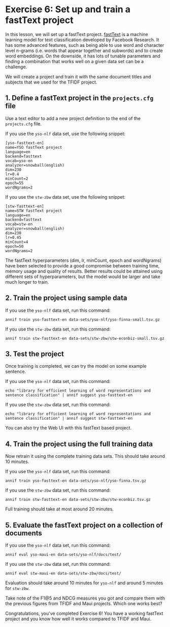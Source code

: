 # Exercise 6: Set up and train a fastText project

In this lesson, we will set up a fastText project.
[fastText](https://fasttext.cc/) is a machine learning model for text
classification developed by Facebook Research. It has some advanced
features, such as being able to use word and character level n-grams (i.e.
words that appear together and subwords) and to create word embeddings. On
the downside, it has lots of tunable parameters and finding a combination
that works well on a given data set can be a challenge.

We will create a project and train it with the same document titles and
subjects that we used for the TFIDF project.

## 1. Define a fastText project in the `projects.cfg` file

Use a text editor to add a new project definition to the end of the
`projects.cfg` file.

If you use the `yso-nlf` data set, use the following snippet:

    [yso-fasttext-en]
    name=YSO fastText project
    language=en
    backend=fasttext
    vocab=yso-en
    analyzer=snowball(english)
    dim=230
    lr=0.4
    minCount=2
    epoch=55
    wordNgrams=2

If you use the `stw-zbw` data set, use the following snippet:

    [stw-fasttext-en]
    name=STW fastText project
    language=en
    backend=fasttext
    vocab=stw-en
    analyzer=snowball(english)
    dim=230
    lr=0.45
    minCount=4
    epoch=50
    wordNgrams=2

The fastText hyperparameters (dim, lr, minCount, epoch and wordNgrams) have
been selected to provide a good compromise between training time, memory
usage and quality of results. Better results could be attained using
different sets of hyperparameters, but the model would be larger and take
much longer to train.

## 2. Train the project using sample data

If you use the `yso-nlf` data set, run this command:

    annif train yso-fasttext-en data-sets/yso-nlf/yso-finna-small.tsv.gz

If you use the `stw-zbw` data set, run this command:

    annif train stw-fasttext-en data-sets/stw-zbw/stw-econbiz-small.tsv.gz

## 3. Test the project

Once training is completed, we can try the model on some example sentence.

If you use the `yso-nlf` data set, run this command:

    echo "library for efficient learning of word representations and sentence classification" | annif suggest yso-fasttext-en

If you use the `stw-zbw` data set, run this command:

    echo "library for efficient learning of word representations and sentence classification" | annif suggest stw-fasttext-en

You can also try the Web UI with this fastText based project.

## 4. Train the project using the full training data

Now retrain it using the complete training data sets. This should take
around 10 minutes.

If you use the `yso-nlf` data set, run this command:

    annif train yso-fasttext-en data-sets/yso-nlf/yso-finna.tsv.gz

If you use the `stw-zbw` data set, run this command:

    annif train stw-fasttext-en data-sets/stw-zbw/stw-econbiz.tsv.gz

Full training should take at most around 20 minutes.

## 5. Evaluate the fastText project on a collection of documents

If you use the `yso-nlf` data set, run this command:

    annif eval yso-maui-en data-sets/yso-nlf/docs/test/

If you use the `stw-zbw` data set, run this command:

    annif eval stw-maui-en data-sets/stw-zbw/docs/test/

Evaluation should take around 10 minutes for `yso-nlf` and around 5 minutes
for `stw-zbw`.

Take note of the F1@5 and NDCG measures you got and compare them with the
previous figures from TFIDF and Maui projects. Which one works best?

Congratulations, you've completed Exercise 6! You have a working fastText
project and you know how well it works compared to TFIDF and Maui.
